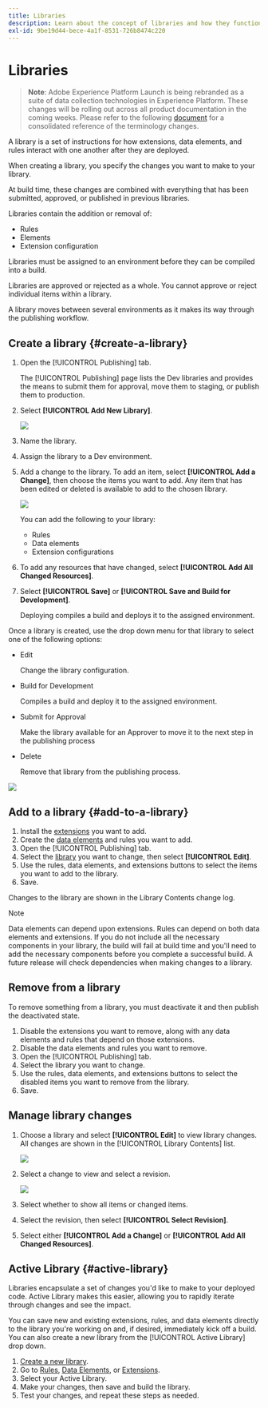 ```yaml
---
title: Libraries
description: Learn about the concept of libraries and how they function within Adobe Experience Platform Launch.
exl-id: 9be19d44-bece-4a1f-8531-726b8474c220
---
```

# Libraries

>**Note**: Adobe Experience Platform Launch is being rebranded as a suite of data collection technologies in Experience Platform. These changes will be rolling out across all product documentation in the coming weeks. Please refer to the following [document](/help/launch-name-updates.md) for a consolidated reference of the terminology changes.

A library is a set of instructions for how extensions, data elements, and rules interact with one another after they are deployed.

When creating a library, you specify the changes you want to make to your library.

At build time, these changes are combined with everything that has been submitted, approved, or published in previous libraries.

Libraries contain the addition or removal of:

* Rules
* Elements
* Extension configuration

Libraries must be assigned to an environment before they can be compiled into a build.

Libraries are approved or rejected as a whole. You cannot approve or reject individual items within a library.

A library moves between several environments as it makes its way through the publishing workflow.

## Create a library {#create-a-library}

1. Open the [!UICONTROL Publishing] tab.

   The [!UICONTROL Publishing] page lists the Dev libraries and provides the means to submit them for approval, move them to staging, or publish them to production.

1. Select **[!UICONTROL Add New Library]**.

   ![](/help/assets/library-create.jpg)

1. Name the library.
1. Assign the library to a Dev environment.
1. Add a change to the library.
   To add an item, select **[!UICONTROL Add a Change]**, then choose the items you want to add. Any item that has been edited or deleted is available to add to the chosen library.

   ![](/help/assets/library-add-change.jpg)

   You can add the following to your library:

   * Rules
   * Data elements
   * Extension configurations

1. To add any resources that have changed, select **[!UICONTROL Add All Changed Resources]**.
1. Select **[!UICONTROL Save]** or **[!UICONTROL Save and Build for Development]**.

   Deploying compiles a build and deploys it to the assigned environment.

Once a library is created, use the drop down menu for that library to select one of the following options:

* Edit

  Change the library configuration.

* Build for Development

  Compiles a build and deploy it to the assigned environment.

* Submit for Approval

  Make the library available for an Approver to move it to the next step in the publishing process

* Delete

  Remove that library from the publishing process.

![](/help/assets/library-menu.png)

## Add to a library {#add-to-a-library}

1. Install the [extensions](../managing-resources/extensions/overview.md) you want to add.
1. Create the [data elements](../managing-resources/data-elements.md) and rules you want to add.
1. Open the [!UICONTROL Publishing] tab.
1. Select the [library](libraries.md) you want to change, then select **[!UICONTROL Edit]**.
1. Use the rules, data elements, and extensions buttons to select the items you want to add to the library.
1. Save.

Changes to the library are shown in the Library Contents change log.

>[!NOTE]
>
>Data elements can depend upon extensions. Rules can depend on both data elements and extensions. If you do not include all the necessary components in your library, the build will fail at build time and you'll need to add the necessary components before you complete a successful build. A future release will check dependencies when making changes to a library.

## Remove from a library

To remove something from a library, you must deactivate it and then publish the deactivated state.

1. Disable the extensions you want to remove, along with any data elements and rules that depend on those extensions.
1. Disable the data elements and rules you want to remove.
1. Open the [!UICONTROL Publishing] tab.
1. Select the library you want to change.
1. Use the rules, data elements, and extensions buttons to select the disabled items you want to remove from the library.
1. Save.

## Manage library changes

1. Choose a library and select **[!UICONTROL Edit]** to view library changes. All changes are shown in the [!UICONTROL Library Contents] list.

   ![](/help/assets/library-contents.jpg)

1. Select a change to view and select a revision.

   ![](/help/assets/library-contents-revision.jpg)

1. Select whether to show all items or changed items.
1. Select the revision, then select **[!UICONTROL Select Revision]**.
1. Select either **[!UICONTROL Add a Change]** or **[!UICONTROL Add All Changed Resources]**.

## Active Library {#active-library}

Libraries encapsulate a set of changes you'd like to make to your deployed code. Active Library makes this easier, allowing you to rapidly iterate through changes and see the impact.

You can save new and existing extensions, rules, and data elements directly to the library you're working on and, if desired, immediately kick off a build. You can also create a new library from the [!UICONTROL Active Library] drop down.

1. [Create a new library](libraries.md#create-a-library).
1. Go to [Rules](../managing-resources/rules.md), [Data Elements](../managing-resources/data-elements.md), or [Extensions](../managing-resources/extensions/overview.md).
1. Select your Active Library.
1. Make your changes, then save and build the library.
1. Test your changes, and repeat these steps as needed.
